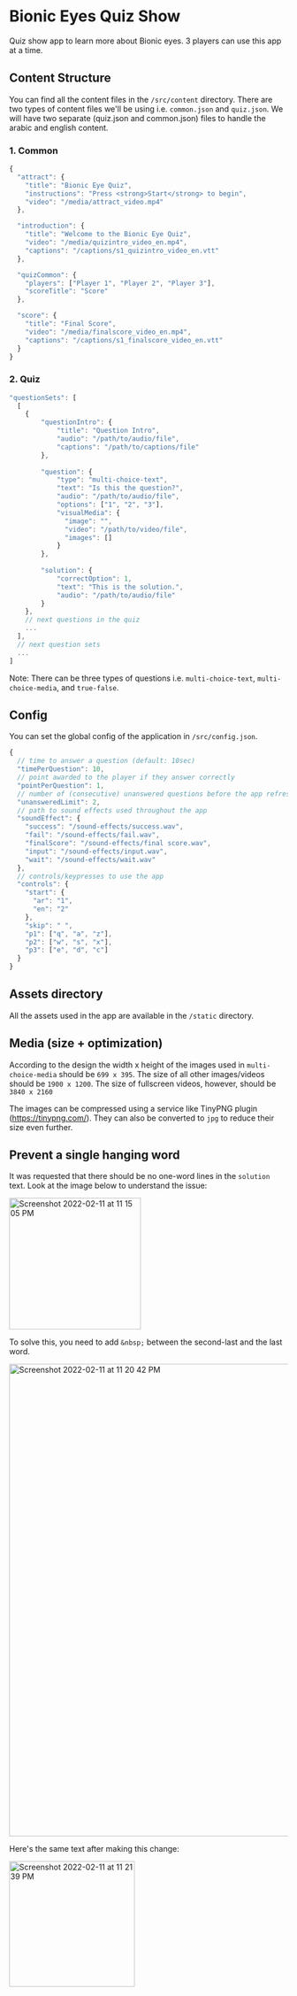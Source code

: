 # Bionic Eyes Quiz Show
Quiz show app to learn more about Bionic eyes. 3 players can use this app at a time.

## Content Structure
You can find all the content files in the `/src/content` directory. There are two types of content files we'll be using i.e. `common.json` and `quiz.json`. We will have two separate (quiz.json and common.json) files to handle the arabic and english content.

### 1. Common
```js
{
  "attract": {
    "title": "Bionic Eye Quiz",
    "instructions": "Press <strong>Start</strong> to begin",
    "video": "/media/attract_video.mp4"
  },

  "introduction": {
    "title": "Welcome to the Bionic Eye Quiz",
    "video": "/media/quizintro_video_en.mp4",
    "captions": "/captions/s1_quizintro_video_en.vtt"
  },

  "quizCommon": {
    "players": ["Player 1", "Player 2", "Player 3"],
    "scoreTitle": "Score"
  },

  "score": {
    "title": "Final Score",
    "video": "/media/finalscore_video_en.mp4",
    "captions": "/captions/s1_finalscore_video_en.vtt"
  }
}
```

### 2. Quiz
```js
"questionSets": [
  [
    {
        "questionIntro": {
            "title": "Question Intro",
            "audio": "/path/to/audio/file",
            "captions": "/path/to/captions/file"
        },
        
        "question": {
            "type": "multi-choice-text", 
            "text": "Is this the question?",
            "audio": "/path/to/audio/file",
            "options": ["1", "2", "3"],
            "visualMedia": {
              "image": "",
              "video": "/path/to/video/file",
              "images": []
            }
        },
        
        "solution": {
            "correctOption": 1,
            "text": "This is the solution.",
            "audio": "/path/to/audio/file"
        }
    },
    // next questions in the quiz
    ...
  ],
  // next question sets
  ...
]
```
Note: There can be three types of questions i.e. `multi-choice-text`, `multi-choice-media`, and `true-false`.

## Config
You can set the global config of the application in `/src/config.json`.
```js
{
  // time to answer a question (default: 10sec)
  "timePerQuestion": 10,
  // point awarded to the player if they answer correctly
  "pointPerQuestion": 1,
  // number of (consecutive) unanswered questions before the app refreshes
  "unansweredLimit": 2,
  // path to sound effects used throughout the app
  "soundEffect": {
    "success": "/sound-effects/success.wav",
    "fail": "/sound-effects/fail.wav",
    "finalScore": "/sound-effects/final score.wav",
    "input": "/sound-effects/input.wav",
    "wait": "/sound-effects/wait.wav"
  },
  // controls/keypresses to use the app
  "controls": {
    "start": {
      "ar": "1",
      "en": "2"
    },
    "skip": " ",
    "p1": ["q", "a", "z"],
    "p2": ["w", "s", "x"],
    "p3": ["e", "d", "c"]
  }
}
```

## Assets directory
All the assets used in the app are available in the `/static` directory.

## Media (size + optimization)
According to the design the width x height of the images used in `multi-choice-media` should be `699 x 395`. The size of all other images/videos should be `1900 x 1200`. The size of fullscreen videos, however, should be `3840 x 2160`

The images can be compressed using a service like TinyPNG plugin (https://tinypng.com/). They can also be converted to `jpg` to reduce their size even further.

## Prevent a single hanging word
It was requested that there should be no one-word lines in the `solution` text. Look at the image below to understand the issue:

<img width="238" alt="Screenshot 2022-02-11 at 11 15 05 PM" src="https://user-images.githubusercontent.com/26784406/153648309-514a5cff-73c8-46b0-8095-442c8a50a6bc.png">

To solve this, you need to add `&nbsp;` between the second-last and the last word.

<img width="854" alt="Screenshot 2022-02-11 at 11 20 42 PM" src="https://user-images.githubusercontent.com/26784406/153648333-e21f69fc-b668-45bd-b198-0f8d72e7712c.png">

Here's the same text after making this change:

<img width="227" alt="Screenshot 2022-02-11 at 11 21 39 PM" src="https://user-images.githubusercontent.com/26784406/153648354-f493ce5f-28ba-47dd-896f-43e81eb4bf7a.png">


